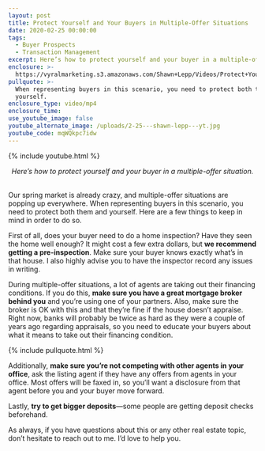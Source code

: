 ```yaml
---
layout: post
title: Protect Yourself and Your Buyers in Multiple-Offer Situations
date: 2020-02-25 00:00:00
tags:
  - Buyer Prospects
  - Transaction Management
excerpt: Here’s how to protect yourself and your buyer in a multiple-offer situation.
enclosure: >-
  https://vyralmarketing.s3.amazonaws.com/Shawn+Lepp/Videos/Protect+Yourself+and+Your+Buyers+in+Multiple-Offer+Situations.mp4
pullquote: >-
  When representing buyers in this scenario, you need to protect both them and
  yourself.
enclosure_type: video/mp4
enclosure_time:
use_youtube_image: false
youtube_alternate_image: /uploads/2-25---shawn-lepp---yt.jpg
youtube_code: mqWQkpc7idw
---
```


{% include youtube.html %}

<center><em>Here&rsquo;s how to protect yourself and your buyer in a multiple-offer situation.</em></center>

<br>Our spring market is already crazy, and multiple-offer situations are popping up everywhere. When representing buyers in this scenario, you need to protect both them and yourself. Here are a few things to keep in mind in order to do so.

First of all, does your buyer need to do a home inspection? Have they seen the home well enough? It might cost a few extra dollars, but **we recommend getting a pre-inspection**. Make sure your buyer knows exactly what’s in that house. I also highly advise you to have the inspector record any issues in writing.

During multiple-offer situations, a lot of agents are taking out their financing conditions. If you do this, **make sure you have a great mortgage broker behind you** and you’re using one of your partners. Also, make sure the broker is OK with this and that they’re fine if the house doesn’t appraise. Right now, banks will probably be twice as hard as they were a couple of years ago regarding appraisals, so you need to educate your buyers about what it means to take out their financing condition.

{% include pullquote.html %}

Additionally, **make sure you’re not competing with other agents in your office**, ask the listing agent if they have any offers from agents in your office. Most offers will be faxed in, so you’ll want a disclosure from that agent before you and your buyer move forward.

Lastly, **try to get bigger deposits**—some people are getting deposit checks beforehand.

As always, if you have questions about this or any other real estate topic, don’t hesitate to reach out to me. I’d love to help you.